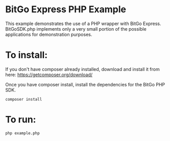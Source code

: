 # BitGo Express PHP Example

This example demonstrates the use of a PHP wrapper with BitGo Express. BitGoSDK.php implements only a very small portion of the possible applications for demonstration purposes.

# To install:

If you don't have composer already installed, download and install it from here:
https://getcomposer.org/download/

Once you have composer install, install the dependencies for the BitGo PHP SDK.
```Shell
composer install
```

# To run: 

```Shell
php example.php
```
